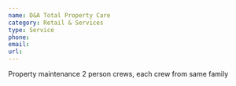 ```yaml
---
name: D&A Total Property Care
category: Retail & Services
type: Service
phone: 
email: 
url: 
---
```


Property maintenance 2 person crews, each crew from same family